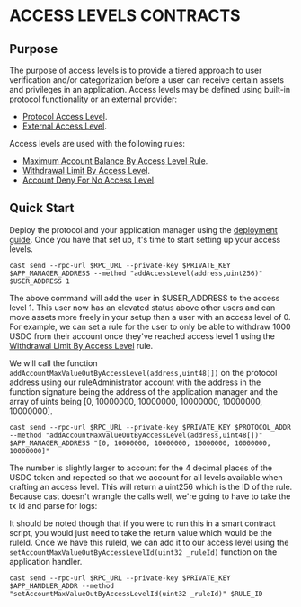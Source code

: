 # ACCESS LEVELS CONTRACTS

## Purpose

The purpose of access levels is to provide a tiered approach to user verification and/or categorization before a user can receive certain assets and privileges in an application. Access levels may be defined using built-in protocol functionality or an external provider:

- [Protocol Access Level](./PROTOCOL-ACCESS-LEVEL-STRUCTURE.md).
- [External Access Level](./EXTERNAL-ACCESS-LEVEL-PROVIDER.md).

Access levels are used with the following rules:

- [Maximum Account Balance By Access Level Rule](../rules/ACCOUNT-MAX-BALANCE-BY-ACCESS-LEVEL.md).
- [Withdrawal Limit By Access Level](../rules/ACCOUNT-MAX-VALUE-OUT-BY-ACCESS-LEVEL.md).
- [Account Deny For No Access Level](../rules/ACCOUNT-DENY-FOR-NO-ACCESS-LEVEL.md).

## Quick Start

Deploy the protocol and your application manager using the [deployment guide](../deployment/README.md). Once you have that set up, it's time to start setting up your access levels.

```
cast send --rpc-url $RPC_URL --private-key $PRIVATE_KEY $APP_MANAGER_ADDRESS --method "addAccessLevel(address,uint256)" $USER_ADDRESS 1
```

The above command will add the user in $USER_ADDRESS to the access level 1. This user now has an elevated status above other users and can move assets more freely in your setup than a user with an access level of 0. For example, we can set a rule for the user to only be able to withdraw 1000 USDC from their account once they've reached access level 1 using the [Withdrawal Limit By Access Level](../rules/ACCOUNT-MAX-VALUE-OUT-BY-ACCESS-LEVEL.md) rule. 

We will call the function `addAccountMaxValueOutByAccessLevel(address,uint48[])` on the protocol address using our ruleAdministrator account with the address in the function signature being the address of the application manager and the array of uints being [0, 10000000, 10000000, 10000000, 10000000, 10000000]. 

```
cast send --rpc-url $RPC_URL --private-key $PRIVATE_KEY $PROTOCOL_ADDR --method "addAccountMaxValueOutByAccessLevel(address,uint48[])" $APP_MANAGER_ADDRESS "[0, 10000000, 10000000, 10000000, 10000000, 10000000]"
```

The number is slightly larger to account for the 4 decimal places of the USDC token and repeated so that we account for all levels available when crafting an access level. This will return a uint256 which is the ID of the rule. Because cast doesn't wrangle the calls well, we're going to have to take the tx id and parse for logs:

It should be noted though that if you were to run this in a smart contract script, you would just need to take the return value which would be the ruleId. Once we have this ruleId, we can add it to our access level using the `setAccountMaxValueOutByAccessLevelId(uint32 _ruleId)` function on the application handler.

```
cast send --rpc-url $RPC_URL --private-key $PRIVATE_KEY $APP_HANDLER_ADDR --method "setAccountMaxValueOutByAccessLevelId(uint32 _ruleId)" $RULE_ID
```
